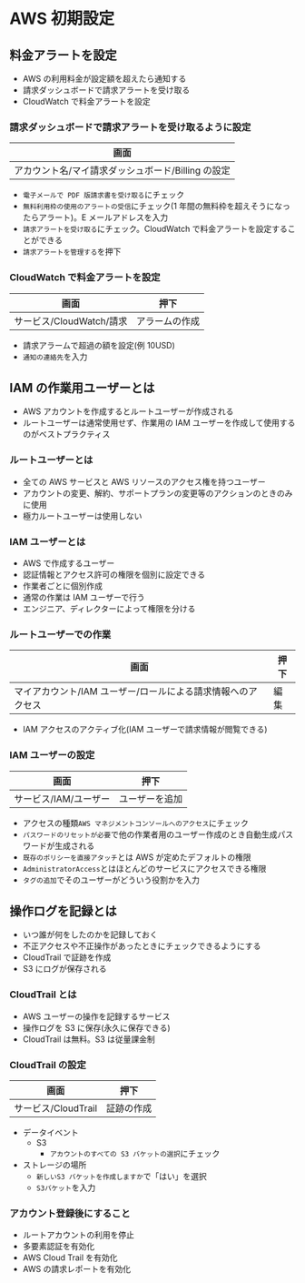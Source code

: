 # AWS 初期設定

## 料金アラートを設定

- AWS の利用料金が設定額を超えたら通知する
- 請求ダッシュボードで請求アラートを受け取る
- CloudWatch で料金アラートを設定

### 請求ダッシュボードで請求アラートを受け取るように設定

| 画面                                               |
| -------------------------------------------------- |
| アカウント名/マイ請求ダッシュボード/Billing の設定 |

- `電子メールで PDF 版請求書を受け取る`にチェック
- `無料利用枠の使用のアラートの受信`にチェック(1 年間の無料枠を超えそうになったらアラート)。E メールアドレスを入力
- `請求アラートを受け取る`にチェック。CloudWatch で料金アラートを設定することができる
- `請求アラートを管理する`を押下

### CloudWatch で料金アラートを設定

| 画面                     | 押下           |
| ------------------------ | -------------- |
| サービス/CloudWatch/請求 | アラームの作成 |

- 請求アラームで超過の額を設定(例 10USD)
- `通知の連絡先`を入力

## IAM の作業用ユーザーとは

- AWS アカウントを作成するとルートユーザーが作成される
- ルートユーザーは通常使用せず、作業用の IAM ユーザーを作成して使用するのがベストプラクティス

### ルートユーザーとは

- 全ての AWS サービスと AWS リソースのアクセス権を持つユーザー
- アカウントの変更、解約、サポートプランの変更等のアクションのときのみに使用
- 極力ルートユーザーは使用しない

### IAM ユーザーとは

- AWS で作成するユーザー
- 認証情報とアクセス許可の権限を個別に設定できる
- 作業者ごとに個別作成
- 通常の作業は IAM ユーザーで行う
- エンジニア、ディレクターによって権限を分ける

### ルートユーザーでの作業

| 画面                                                         | 押下 |
| ------------------------------------------------------------ | ---- |
| マイアカウント/IAM ユーザー/ロールによる請求情報へのアクセス | 編集 |

- IAM アクセスのアクティブ化(IAM ユーザーで請求情報が閲覧できる)

### IAM ユーザーの設定

| 画面                  | 押下           |
| --------------------- | -------------- |
| サービス/IAM/ユーザー | ユーザーを追加 |

- アクセスの種類`AWS マネジメントコンソールへのアクセス`にチェック
- `パスワードのリセットが必要`で他の作業者用のユーザー作成のとき自動生成パスワードが生成される
- `既存のポリシーを直接アタッチ`とは AWS が定めたデフォルトの権限
- `AdministratorAccess`とはほとんどのサービスにアクセスできる権限
- `タグの追加`でそのユーザーがどういう役割かを入力

## 操作ログを記録とは

- いつ誰が何をしたのかを記録しておく
- 不正アクセスや不正操作があったときにチェックできるようにする
- CloudTrail で証跡を作成
- S3 にログが保存される

### CloudTrail とは

- AWS ユーザーの操作を記録するサービス
- 操作ログを S3 に保存(永久に保存できる)
- CloudTrail は無料。S3 は従量課金制

### CloudTrail の設定

| 画面                | 押下       |
| ------------------- | ---------- |
| サービス/CloudTrail | 証跡の作成 |

- データイベント
  - S3
    - `アカウントのすべての S3 バケットの選択`にチェック
- ストレージの場所
  - `新しいS3 バケットを作成しますか`で「はい」を選択
  - `S3バケット`を入力

### アカウント登録後にすること

- ルートアカウントの利用を停止
- 多要素認証を有効化
- AWS Cloud Trail を有効化
- AWS の請求レポートを有効化
